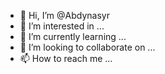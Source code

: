 - 👋 Hi, I’m @Abdynasyr
- 👀 I’m interested in ...
- 🌱 I’m currently learning ...
- 💞️ I’m looking to collaborate on ...
- 📫 How to reach me ...

<!---
Abdynasyr/Abdynasyr is a ✨ special ✨ repository because its `README.md` (this file) appears on your GitHub profile.
You can click the Preview link to take a look at your changes.
--->
